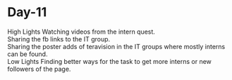 # Day-11
High Lights  Watching videos from the intern quest.         
Sharing the fb links to the IT group.       
Sharing the poster adds of teravision in the IT groups where mostly interns can be found.  
Low Lights 
Finding better ways for the task to get more interns or new followers of the page.

